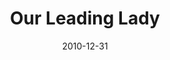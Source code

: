 ---
layout: productions
title: Our Leading Lady
date: 2010-12-31
opening_date: 2010-12-31
approx_date: year
Theatre: Theatre Jacksonville
venue: Harold K. Smith Playhouse
cast:
crew:
- Director: Michael Lipp
---
